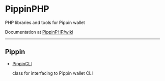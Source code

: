 # PippinPHP

PHP libraries and tools for Pippin wallet

Documentation at [PippinPHP/wiki](https://github.com/MikeRow/PippinPHP/wiki)

---

## Pippin

- [PippinCLI](https://github.com/MikeRow/PippinPHP/wiki/PippinCLI)

  class for interfacing to Pippin wallet CLI